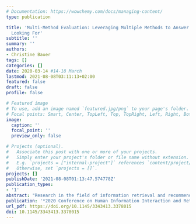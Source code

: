 ```yaml
---
# Documentation: https://wowchemy.com/docs/managing-content/
type: publication

title: 'Multi-Method Evaluation: Leveraging Multiple Methods to Answer What You Were
  Looking For'
subtitle: ''
summary: ''
authors:
- Christine Bauer
tags: []
categories: []
date: 2020-03-14 #14-18 March
lastmod: 2021-08-08T03:11:13+02:00
featured: false
draft: false
profile: false

# Featured image
# To use, add an image named `featured.jpg/png` to your page's folder.
# Focal points: Smart, Center, TopLeft, Top, TopRight, Left, Right, BottomLeft, Bottom, BottomRight.
image:
  caption: ''
  focal_point: ''
  preview_only: false

# Projects (optional).
#   Associate this post with one or more of your projects.
#   Simply enter your project's folder or file name without extension.
#   E.g. `projects = ["internal-project"]` references `content/project/deep-learning/index.md`.
#   Otherwise, set `projects = []`.
projects: []
publishDate: '2021-08-08T01:13:47.574778Z'
publication_types:
- '1'
abstract: "Research in the field of information retrieval and recommendation mostly focuses on one single evaluation method and one single quality objective. On the one hand, many research endeavors focus on system-centric evaluation from an algorithmic perspective and consider the context of use only to a minor extent. On the other hand, there are research endeavors focusing on user-centric approaches to the design and evaluation of systems. However, algorithmic quality and perceived quality of user experience do not necessarily match. Thus, it is essential for system evaluation to substantially integrate multiple evaluation methods that cover a variety of relevant aspects and perspectives. Only such an integrated combination of methods may lead to a deep understanding of users, their behavior, and experience in their interaction with a system. This half-day tutorial follows the objective to raise awareness in the CHIIR community concerning the significance of using multiple methods in the evaluation of information retrieval and recommender systems. The tutorial illustrates the ''blind spots'' when using single methods. It introduces the concept of ''multi-method evaluation'' and discusses its benefits and challenges. While multi-method evaluations may be designed very flexibly, the tutorial presents broadly-defined basic options of how multiple methods may be integrated in an evaluation design. In group work, participants are encouraged to select and fine-tune a specific design that best matches their research endeavor's purpose."
publication: '*2020 Conference on Human Information Interaction and Retrieval*'
url_pdf: https://doi.org/10.1145/3343413.3378015
doi: 10.1145/3343413.3378015
---
```

